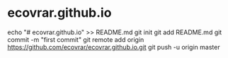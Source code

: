 # ecovrar.github.io
echo "# ecovrar.github.io" >> README.md
git init
git add README.md
git commit -m "first commit"
git remote add origin https://github.com/ecovrar/ecovrar.github.io.git
git push -u origin master
